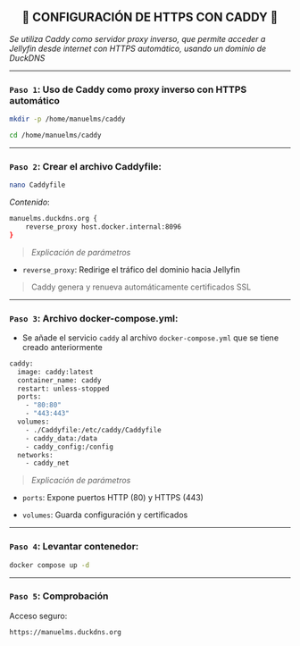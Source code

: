 <h2 align="center"> 🔐 CONFIGURACIÓN DE HTTPS CON CADDY 🔐 </h2>

*Se utiliza Caddy como servidor proxy inverso, que permite acceder a Jellyfin desde internet con HTTPS automático, usando un dominio de DuckDNS*

---


### `Paso 1`: Uso de Caddy como proxy inverso con HTTPS automático

```bash
mkdir -p /home/manuelms/caddy
```

```bash
cd /home/manuelms/caddy
```

---

### `Paso 2`: Crear el archivo Caddyfile:

```bash
nano Caddyfile
```

*Contenido*:

```bash
manuelms.duckdns.org {
    reverse_proxy host.docker.internal:8096
}
```

> *Explicación de parámetros*

- `reverse_proxy`: Redirige el tráfico del dominio hacia Jellyfin


> Caddy genera y renueva automáticamente certificados SSL

---

### `Paso 3`: Archivo docker-compose.yml:

- Se añade el servicio `caddy` al archivo `docker-compose.yml` que se tiene creado anteriormente

```bash
caddy:
  image: caddy:latest
  container_name: caddy
  restart: unless-stopped
  ports:
    - "80:80"
    - "443:443"
  volumes:
    - ./Caddyfile:/etc/caddy/Caddyfile
    - caddy_data:/data
    - caddy_config:/config
  networks:
    - caddy_net
```

> *Explicación de parámetros*

- `ports`: Expone puertos HTTP (80) y HTTPS (443)

- `volumes`: Guarda configuración y certificados

---

### `Paso 4`: Levantar contenedor:

```bash
docker compose up -d
```

---

### `Paso 5`: Comprobación

Acceso seguro: 
```bash
https://manuelms.duckdns.org
```


